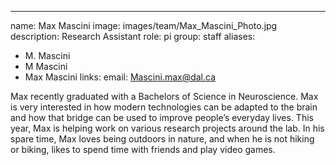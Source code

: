---
name: Max Mascini
image: images/team/Max_Mascini_Photo.jpg
description: Research Assistant 
role: pi
group: staff
aliases:
  - M. Mascini
  - M Mascini
  - Max Mascini
links:
  email: Mascini.max@dal.ca

Max recently graduated with a Bachelors of Science in Neuroscience. Max is very interested in how modern technologies can be adapted to the brain and how that bridge can be used to improve people’s everyday lives. This year, Max is helping work on various research projects around the lab. In his spare time, Max loves being outdoors in nature, and when he is not hiking or biking, likes to spend time with friends and play video games.